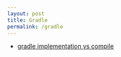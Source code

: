 ```yaml
---
layout: post
title: Gradle
permalink: /gradle
---
```


- [gradle implementation vs compile](https://stackoverflow.com/questions/44493378/whats-the-difference-between-implementation-and-compile-in-gradle)
